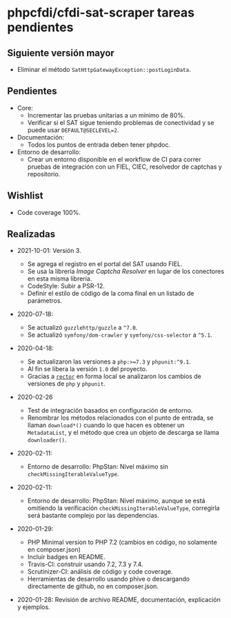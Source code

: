 # phpcfdi/cfdi-sat-scraper tareas pendientes

## Siguiente versión mayor

- Eliminar el método `SatHttpGatewayException::postLoginData`.

## Pendientes

- Core:
    - Incrementar las pruebas unitarias a un mínimo de 80%.
    - Verificar si el SAT sigue teniendo problemas de conectividad y se puede usar `DEFAULT@SECLEVEL=2`.
- Documentación:
    - Todos los puntos de entrada deben tener phpdoc.
- Entorno de desarrollo:
    - Crear un entorno disponible en el workflow de CI para correr pruebas de integración
      con un FIEL, CIEC, resolvedor de captchas y repositorio.

## Wishlist

- Code coverage 100%.

## Realizadas

- 2021-10-01: Versión 3.
    - Se agrega el registro en el portal del SAT usando FIEL.
    - Se usa la librería *Image Captcha Resolver* en lugar de los conectores en esta misma librería.
    - CodeStyle: Subir a PSR-12.
    - Definir el estilo de código de la coma final en un listado de parámetros.

- 2020-07-18:
    - Se actualizó `guzzlehttp/guzzle` a `^7.0`.
    - Se actualizó `symfony/dom-crawler` y `symfony/css-selector` a `^5.1`.

- 2020-04-18:
    - Se actualizaron las versiones a `php:>=7.3` y `phpunit:^9.1`.
    - Al fin se libera la versión `1.0` del proyecto.
    - Gracias a [`rector`](https://github.com/rectorphp/rector/) en forma local se analizaron
      los cambios de versiones de `php` y `phpunit`.

- 2020-02-26
    - Test de integración basados en configuración de entorno.
    - Renombrar los métodos relacionados con el punto de entrada, se llaman `download*()` cuando lo que hacen es
      obtener un `MetadataList`, y el método que crea un objeto de descarga se llama `downloader()`.

- 2020-02-11:
    - Entorno de desarrollo: PhpStan: Nivel máximo sin `checkMissingIterableValueType`.

- 2020-02-11:
    - Entorno de desarrollo: PhpStan: Nivel máximo, aunque se está omitiendo la verificación
      `checkMissingIterableValueType`, corregirla será bastante complejo por las dependencias.

- 2020-01-29:
    - PHP Minimal version to PHP 7.2 (cambios en código, no solamente en composer.json)
    - Incluir badges en README.
    - Travis-CI: construir usando 7.2, 7.3 y 7.4.
    - Scrutinizer-CI: análisis de código y code coverage.
    - Herramientas de desarrollo usando phive o descargando directamente de github, no en composer.json.

- 2020-01-28: Revisión de archivo README, documentación, explicación y ejemplos.

